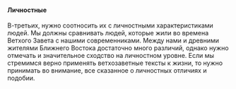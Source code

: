 #### Личностные

В-третьих, нужно соотносить их с личностными характеристиками людей. Мы должны сравнивать людей, которые жили во времена Ветхого Завета с нашими современниками.
Между нами и древними жителями Ближнего Востока достаточно много различий, однако нужно отмечать и значительное сходство на личностном уровне. Если мы стремимся верно применять ветхозаветные тексты к жизни, то нужно принимать во внимание, все сказанное о личностных отличиях и подобии.
